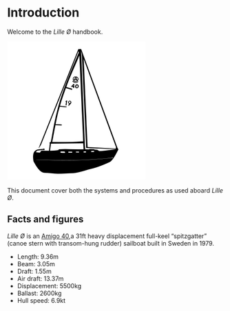 # Introduction

Welcome to the _Lille Ø_ handbook.

![Lille Oe](./assets/boat.png)

This document cover both the systems and procedures as used aboard _Lille Ø_.

## Facts and figures

_Lille Ø_ is an [Amigo 40](https://sailboatdata.com/sailboat/amigo-40),a 31ft heavy displacement full-keel “spitzgatter” (canoe stern with transom-hung rudder) sailboat built in Sweden in 1979.

- Length: 9.36m
- Beam: 3.05m
- Draft: 1.55m
- Air draft: 13.37m
- Displacement: 5500kg
- Ballast: 2600kg
- Hull speed: 6.9kt

